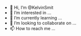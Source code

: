 - 👋 Hi, I’m @KelvinSmit
- 👀 I’m interested in ...
- 🌱 I’m currently learning ...
- 💞️ I’m looking to collaborate on ...
- 📫 How to reach me ...

<!---
KelvinSmit/KelvinSmit is a ✨ special ✨ repository because its `README.md` (this file) appears on your GitHub profile.
You can click the Preview link to take a look at your changes.
--->
